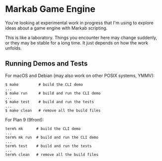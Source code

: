 <!-- Copyright (c) 2023 Sam Blenny -->
<!-- SPDX-License-Identifier: MIT -->

# Markab Game Engine

You're looking at experimental work in progress that I'm using to explore ideas
about a game engine with Markab scripting.

This is like a laboratory. Things you encounter here may change suddenly, or
they may be stable for a long time. It just depends on how the work unfolds.


## Running Demos and Tests

For macOS and Debian (may also work on other POSIX systems, YMMV):

```
$ make         # build the CLI demo
...
$ make run     # build and run the CLI demo
...
$ make test    # build and run the tests
...
$ make clean   # remove all the build files
```

For Plan 9 (9front):

```
term% mk      # build the CLI demo
...
term% mk run  # build and run the CLI demo
...
term% test    # build and run the tests
...
term% clean   # remove all the build files
```
